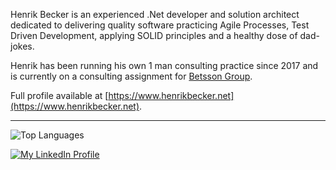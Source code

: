 Henrik Becker is an experienced .Net developer and solution architect dedicated to delivering quality software practicing Agile Processes, Test Driven Development, applying SOLID principles and a healthy dose of dad-jokes.

Henrik has been running his own 1 man consulting practice since 2017 and is currently on a consulting assignment for [Betsson Group](https://www.betssongroup.com/).

Full profile available at [https://www.henrikbecker.net](https://www.henrikbecker.net).

---

![Top Languages](https://github-readme-stats.vercel.app/api/top-langs/?username=handiman&layout=compact&langs_count=8&hide_progress=true)

<a href="https://www.linkedin.com/prettygoodprogrammer"><img alt="My LinkedIn Profile" src="https://img.shields.io/badge/LinkedIn-blue?logoColor=white" /></a>

<!---
handiman/handiman is a ✨ special ✨ repository because its `README.md` (this file) appears on your GitHub profile.
You can click the Preview link to take a look at your changes.
--->
